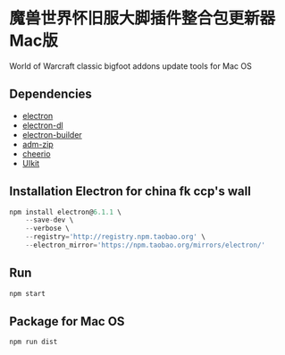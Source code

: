 # 魔兽世界怀旧服大脚插件整合包更新器Mac版
World of Warcraft classic bigfoot addons update tools for Mac OS

## Dependencies
- [electron](https://electronjs.org/)
- [electron-dl](https://github.com/sindresorhus/electron-dl)
- [electron-builder](https://github.com/electron-userland/electron-builder)
- [adm-zip](https://github.com/cthackers/adm-zip)
- [cheerio](https://github.com/cheeriojs/cheerio)
- [UIkit](https://getuikit.com/)

## Installation Electron for china fk ccp's wall
```javascript
npm install electron@6.1.1 \
    --save-dev \
    --verbose \
    --registry='http://registry.npm.taobao.org' \
    --electron_mirror='https://npm.taobao.org/mirrors/electron/'
```
## Run
```javascript
npm start
```
## Package for Mac OS
```javascript
npm run dist
```